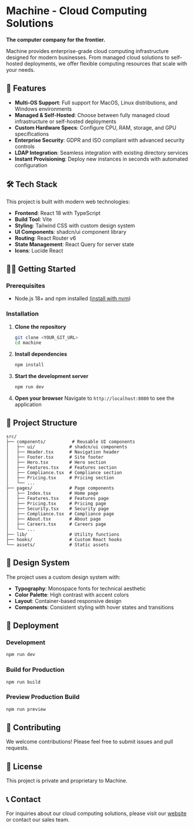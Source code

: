 # Machine - Cloud Computing Solutions

**The computer company for the frontier.**

Machine provides enterprise-grade cloud computing infrastructure designed for modern businesses. From managed cloud solutions to self-hosted deployments, we offer flexible computing resources that scale with your needs.

## 🚀 Features

- **Multi-OS Support**: Full support for MacOS, Linux distributions, and Windows environments
- **Managed & Self-Hosted**: Choose between fully managed cloud infrastructure or self-hosted deployments
- **Custom Hardware Specs**: Configure CPU, RAM, storage, and GPU specifications
- **Enterprise Security**: GDPR and ISO compliant with advanced security controls
- **LDAP Integration**: Seamless integration with existing directory services
- **Instant Provisioning**: Deploy new instances in seconds with automated configuration

## 🛠️ Tech Stack

This project is built with modern web technologies:

- **Frontend**: React 18 with TypeScript
- **Build Tool**: Vite
- **Styling**: Tailwind CSS with custom design system
- **UI Components**: shadcn/ui component library
- **Routing**: React Router v6
- **State Management**: React Query for server state
- **Icons**: Lucide React

## 🏃‍♂️ Getting Started

### Prerequisites

- Node.js 18+ and npm installed ([install with nvm](https://github.com/nvm-sh/nvm#installing-and-updating))

### Installation

1. **Clone the repository**
   ```bash
   git clone <YOUR_GIT_URL>
   cd machine
   ```

2. **Install dependencies**
   ```bash
   npm install
   ```

3. **Start the development server**
   ```bash
   npm run dev
   ```

4. **Open your browser**
   Navigate to `http://localhost:8080` to see the application

## 📁 Project Structure

```
src/
├── components/          # Reusable UI components
│   ├── ui/             # shadcn/ui components
│   ├── Header.tsx      # Navigation header
│   ├── Footer.tsx      # Site footer
│   ├── Hero.tsx        # Hero section
│   ├── Features.tsx    # Features section
│   ├── Compliance.tsx  # Compliance section
│   ├── Pricing.tsx     # Pricing section
│   └── ...
├── pages/              # Page components
│   ├── Index.tsx       # Home page
│   ├── Features.tsx    # Features page
│   ├── Pricing.tsx     # Pricing page
│   ├── Security.tsx    # Security page
│   ├── Compliance.tsx  # Compliance page
│   ├── About.tsx       # About page
│   ├── Careers.tsx     # Careers page
│   └── ...
├── lib/                # Utility functions
├── hooks/              # Custom React hooks
└── assets/             # Static assets
```

## 🎨 Design System

The project uses a custom design system with:

- **Typography**: Monospace fonts for technical aesthetic
- **Color Palette**: High contrast with accent colors
- **Layout**: Container-based responsive design
- **Components**: Consistent styling with hover states and transitions

## 🚀 Deployment

### Development
```bash
npm run dev
```

### Build for Production
```bash
npm run build
```

### Preview Production Build
```bash
npm run preview
```

## 🤝 Contributing

We welcome contributions! Please feel free to submit issues and pull requests.

## 📄 License

This project is private and proprietary to Machine.

## 📞 Contact

For inquiries about our cloud computing solutions, please visit our [website](/) or contact our sales team.
